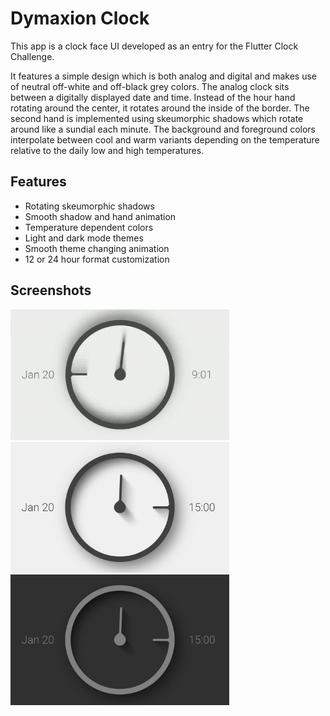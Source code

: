 # Dymaxion Clock

This app is a clock face UI developed as an entry for the Flutter Clock Challenge.

It features a simple design which is both analog and digital and makes use of neutral off-white and
off-black grey colors. The analog clock sits between a digitally displayed date and time. Instead of
the hour hand rotating around the center, it rotates around the inside of the border. The second
hand is implemented using skeumorphic shadows which rotate around like a sundial each minute. The
background and foreground colors interpolate between cool and warm variants depending on the
temperature relative to the daily low and high temperatures.

## Features

- Rotating skeumorphic shadows
- Smooth shadow and hand animation
- Temperature dependent colors
- Light and dark mode themes
- Smooth theme changing animation
- 12 or 24 hour format customization

## Screenshots

<img src='dymaxion.gif' width='350'>

<img src='dymaxion_light.png' width='350'>

<img src='dymaxion_dark.png' width='350'>
